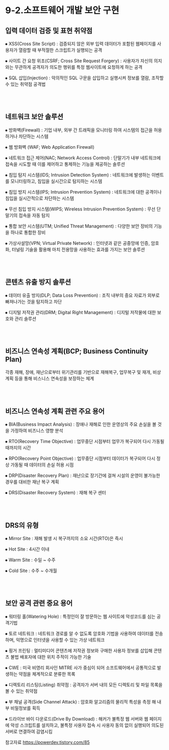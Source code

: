 # 9-2.소프트웨어 개발 보안 구현
## 입력 데이터 검증 및 표현 취약점

⦁  XSS(Cross Site Script) : 검증되지 않은 외부 입력 데이터가 포함된 웹페이지를 사용자가 열람할 때 부적절한 스크립트가 실행되는 공격

⦁  사이트 간 요청 위조(CSRF; Cross Site Request Forgery) : 사용자가 자신의 의지와는 무관하게 공격자가 의도한 행위를 특정 웹사이트에 요청하게 하는 공격

⦁  SQL 삽입(Injection) : 악의적인 SQL 구문을 삽입하고 실행시켜 정보를 열람, 조작할 수 있는 취약점 공격법

<br>
<br>

## 네트워크 보안 솔루션

⦁  방화벽(Firewall) : 기업 내부, 외부 간 트래픽을 모니터링 하여 시스템의 접근을 허용하거나 차단하는 시스템

⦁  웹 방화벽 (WAF; Web Application Firewall)

⦁  네트워크 접근 제어(NAC; Network Access Control) : 단말기가 내부 네트워크에 접속을 시도할 때 이를 제어하고 통제하는 기능을 제공하는 솔루션

⦁  침입 탐지 시스템(IDS; Intrusion Detection System) : 네트워크에 발생하는 이벤트를 모니터링하고, 침입을 실시간으로 탐지하는 시스템

⦁  침입 방지 시스템(IPS; Intrusion Prevention System) : 네트워크에 대한 공격이나 침입을 실시간적으로 차단하는 시스템

⦁  무선 침입 방지 시스템(WIPS; Wireless Intrusion Prevention System) : 무선 단말기의 접속을 자동 탐지

⦁  통합 보안 시스템(UTM; Unified Threat Management) : 다양한 보안 장비의 기능을 하나로 통합한 장비

⦁  가상사설망(VPN; Virtual Private Network) : 인터넷과 같은 공중망에 인증, 암호화, 터널링 기술을 활용해 마치 전용망을 사용하는 효과를 가지는 보안 솔루션

 
<br>
<br>


## 콘텐츠 유출 방지 솔루션

⦁  데이터 유출 방지(DLP; Data Loss Prevention) : 조직 내부의 중요 자료가 외부로 빠져나가는 것을 탐지하고 차단

⦁  디지털 저작권 관리(DRM; Digital Right Management) : 디지털 저작물에 대한 보호와 관리 솔루션

 
<br>
<br>


## 비즈니스 연속성 계획(BCP; Business Continuity Plan)

각종 재해, 장애, 재난으로부터 위기관리를 기반으로 재해복구, 업무복구 및 재개, 비상계획 등을 통해 비스니스 연속성을 보장하는 체계

 
<br>
<br>


## 비즈니스 연속성 계획 관련 주요 용어

⦁  BIA(Business Impact Analysis) : 장애나 재해로 인한 운영상의 주요 손실을 볼 것을 가정하여 비즈니스 영향 분석

⦁  RTO(Recovery Time Objective) : 업무중단 시점부터 업무가 복구되어 다시 가동될 때까지의 시간

⦁  RPO(Recovery Point Objective) : 업무중단 시점부터 데이터가 복구되어 다시 정상 가동될 때 데이터의 손실 허용 시점

⦁  DRP(Disaster Recovery Plan) : 재난으로 장기간에 걸쳐 시설의 운영이 불가능한 경우를 대비한 재난 복구 계획

⦁  DRS(Disaster Recovery System) : 재해 복구 센터

<br>
<br>

 

##  DRS의 유형

⦁  Mirror Site : 재해 발생 시 복구까지의 소요 시간(RTO)은 즉시

⦁  Hot Site : 4시간 이내

⦁  Warm Site : 수일 ~ 수주

⦁  Cold Site : 수주 ~ 수개월

 
<br>
<br>


##  보안 공격 관련 중요 용어

⦁  워터링 홀(Watering Hole) : 특정인이 잘 방문하는 웹 사이트에 악성코드를 심는 공격기법

⦁  토르 네트워크 : 네트워크 경로를 알 수 없도록 암호화 기법을 사용하여 데이터를 전송하며, 익명으로 인터넷을 사용할 수 있는 가상 네트워크

⦁  핑거 프린팅 : 멀티미디어 콘텐츠에 저작권 정보와 구매한 사용자 정보를 삽입해 콘텐츠 불법 배포자에 대한 위치 주적이 가능한 기술

⦁  CWE : 미국 비영리 회사인 MITRE 사가 중심이 되어 소프트웨어에서 공통적으로 발생하는 약점을 체계적으로 분류한 목록

⦁  디렉토리 리스팅(Listing) 취약점 : 공격자가 서버 내의 모든 디렉토리 및 파일 목록을 볼 수 있는 취약점

⦁  부 채널 공격(Side Channel Attack) : 암호화 알고리즘의 물리적 특성을 측정 해 내부 비밀정보를 획득

⦁  드라이브 바이 다운로드(Drive By Download) : 해커가 불특정 웹 서버와 웹 페이지에 악성 스크립트를 설치하고, 불특정 사용자 접속 시 사용자 동의 없이 실행되어 의도된 서버로 연결하여 감염시킴


참고자료
https://powerdev.tistory.com/85